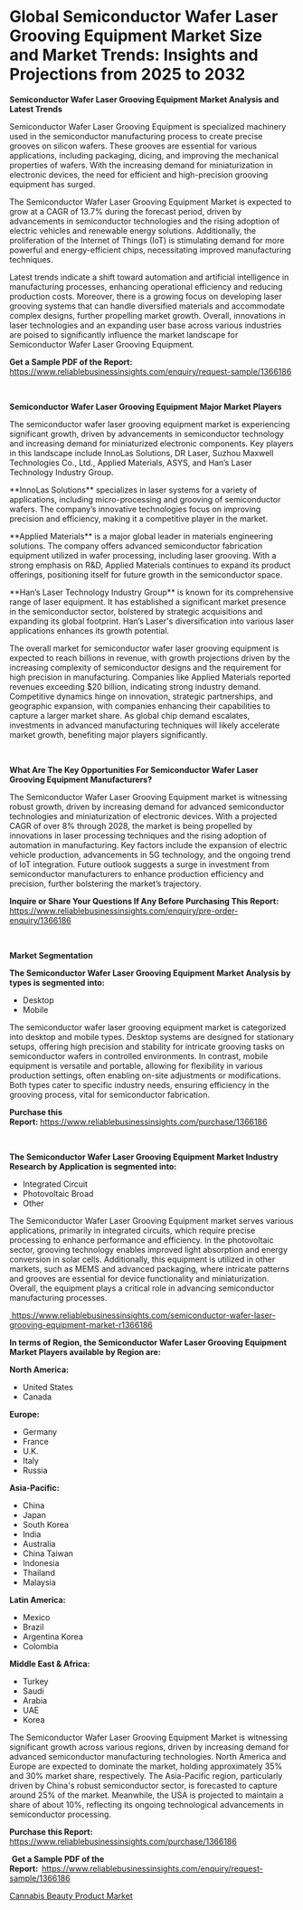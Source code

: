 <p><h1>Global Semiconductor Wafer Laser Grooving Equipment Market Size and Market Trends: Insights and Projections from 2025 to 2032</h1></p><p><strong>Semiconductor Wafer Laser Grooving Equipment Market Analysis and Latest Trends</strong></p>
<p><p>Semiconductor Wafer Laser Grooving Equipment is specialized machinery used in the semiconductor manufacturing process to create precise grooves on silicon wafers. These grooves are essential for various applications, including packaging, dicing, and improving the mechanical properties of wafers. With the increasing demand for miniaturization in electronic devices, the need for efficient and high-precision grooving equipment has surged.</p><p>The Semiconductor Wafer Laser Grooving Equipment Market is expected to grow at a CAGR of 13.7% during the forecast period, driven by advancements in semiconductor technologies and the rising adoption of electric vehicles and renewable energy solutions. Additionally, the proliferation of the Internet of Things (IoT) is stimulating demand for more powerful and energy-efficient chips, necessitating improved manufacturing techniques.</p><p>Latest trends indicate a shift toward automation and artificial intelligence in manufacturing processes, enhancing operational efficiency and reducing production costs. Moreover, there is a growing focus on developing laser grooving systems that can handle diversified materials and accommodate complex designs, further propelling market growth. Overall, innovations in laser technologies and an expanding user base across various industries are poised to significantly influence the market landscape for Semiconductor Wafer Laser Grooving Equipment.</p></p>
<p><strong>Get a Sample PDF of the Report:&nbsp;</strong> <a href="https://www.reliablebusinessinsights.com/enquiry/request-sample/1366186?utm_campaign=3349&utm_medium=2&utm_source=Github&utm_content=ia&utm_term=22032025&utm_id=semiconductor-wafer-laser-grooving-equipment">https://www.reliablebusinessinsights.com/enquiry/request-sample/1366186</a></p>
<p>&nbsp;</p>
<p><strong>Semiconductor Wafer Laser Grooving Equipment Major Market Players</strong></p>
<p><p>The semiconductor wafer laser grooving equipment market is experiencing significant growth, driven by advancements in semiconductor technology and increasing demand for miniaturized electronic components. Key players in this landscape include InnoLas Solutions, DR Laser, Suzhou Maxwell Technologies Co., Ltd., Applied Materials, ASYS, and Han’s Laser Technology Industry Group.</p><p>**InnoLas Solutions** specializes in laser systems for a variety of applications, including micro-processing and grooving of semiconductor wafers. The company’s innovative technologies focus on improving precision and efficiency, making it a competitive player in the market.</p><p>**Applied Materials** is a major global leader in materials engineering solutions. The company offers advanced semiconductor fabrication equipment utilized in wafer processing, including laser grooving. With a strong emphasis on R&D, Applied Materials continues to expand its product offerings, positioning itself for future growth in the semiconductor space.</p><p>**Han’s Laser Technology Industry Group** is known for its comprehensive range of laser equipment. It has established a significant market presence in the semiconductor sector, bolstered by strategic acquisitions and expanding its global footprint. Han’s Laser's diversification into various laser applications enhances its growth potential.</p><p>The overall market for semiconductor wafer laser grooving equipment is expected to reach billions in revenue, with growth projections driven by the increasing complexity of semiconductor designs and the requirement for high precision in manufacturing. Companies like Applied Materials reported revenues exceeding $20 billion, indicating strong industry demand. Competitive dynamics hinge on innovation, strategic partnerships, and geographic expansion, with companies enhancing their capabilities to capture a larger market share. As global chip demand escalates, investments in advanced manufacturing techniques will likely accelerate market growth, benefiting major players significantly.</p></p>
<p>&nbsp;</p>
<p><strong>What Are The Key Opportunities For Semiconductor Wafer Laser Grooving Equipment Manufacturers?</strong></p>
<p><p>The Semiconductor Wafer Laser Grooving Equipment market is witnessing robust growth, driven by increasing demand for advanced semiconductor technologies and miniaturization of electronic devices. With a projected CAGR of over 8% through 2028, the market is being propelled by innovations in laser processing techniques and the rising adoption of automation in manufacturing. Key factors include the expansion of electric vehicle production, advancements in 5G technology, and the ongoing trend of IoT integration. Future outlook suggests a surge in investment from semiconductor manufacturers to enhance production efficiency and precision, further bolstering the market’s trajectory.</p></p>
<p><strong>Inquire or Share Your Questions If Any Before Purchasing This Report:</strong> <a href="https://www.reliablebusinessinsights.com/enquiry/pre-order-enquiry/1366186?utm_campaign=3349&utm_medium=2&utm_source=Github&utm_content=ia&utm_term=22032025&utm_id=semiconductor-wafer-laser-grooving-equipment">https://www.reliablebusinessinsights.com/enquiry/pre-order-enquiry/1366186</a></p>
<p>&nbsp;</p>
<p><strong>Market Segmentation</strong></p>
<p><strong>The Semiconductor Wafer Laser Grooving Equipment Market Analysis by types is segmented into:</strong></p>
<p><ul><li>Desktop</li><li>Mobile</li></ul></p>
<p><p>The semiconductor wafer laser grooving equipment market is categorized into desktop and mobile types. Desktop systems are designed for stationary setups, offering high precision and stability for intricate grooving tasks on semiconductor wafers in controlled environments. In contrast, mobile equipment is versatile and portable, allowing for flexibility in various production settings, often enabling on-site adjustments or modifications. Both types cater to specific industry needs, ensuring efficiency in the grooving process, vital for semiconductor fabrication.</p></p>
<p><strong>Purchase this Report:&nbsp;</strong><a href="https://www.reliablebusinessinsights.com/purchase/1366186?utm_campaign=3349&utm_medium=2&utm_source=Github&utm_content=ia&utm_term=22032025&utm_id=semiconductor-wafer-laser-grooving-equipment">https://www.reliablebusinessinsights.com/purchase/1366186</a></p>
<p>&nbsp;</p>
<p><strong>The Semiconductor Wafer Laser Grooving Equipment Market Industry Research by Application is segmented into:</strong></p>
<p><ul><li>Integrated Circuit</li><li>Photovoltaic Broad</li><li>Other</li></ul></p>
<p><p>The Semiconductor Wafer Laser Grooving Equipment market serves various applications, primarily in integrated circuits, which require precise processing to enhance performance and efficiency. In the photovoltaic sector, grooving technology enables improved light absorption and energy conversion in solar cells. Additionally, this equipment is utilized in other markets, such as MEMS and advanced packaging, where intricate patterns and grooves are essential for device functionality and miniaturization. Overall, the equipment plays a critical role in advancing semiconductor manufacturing processes.</p></p>
<p><a href="https://www.reliablebusinessinsights.com/semiconductor-wafer-laser-grooving-equipment-market-r1366186?utm_campaign=3349&utm_medium=2&utm_source=Github&utm_content=ia&utm_term=22032025&utm_id=semiconductor-wafer-laser-grooving-equipment">&nbsp;https://www.reliablebusinessinsights.com/semiconductor-wafer-laser-grooving-equipment-market-r1366186</a></p>
<p><strong>In terms of Region, the Semiconductor Wafer Laser Grooving Equipment Market Players available by Region are:</strong></p>
<p>
    <p> <strong> North America: </strong>
        <ul>
            <li>United States</li>
            <li>Canada</li>
        </ul>
        </p> 
    <p> <strong> Europe: </strong>
        <ul>
            <li>Germany</li>
            <li>France</li>
            <li>U.K.</li>
            <li>Italy</li>
            <li>Russia</li>
        </ul>
        </p> 
    <p> <strong> Asia-Pacific: </strong>
        <ul>
            <li>China</li>
            <li>Japan</li>
            <li>South Korea</li>
            <li>India</li>
            <li>Australia</li>
            <li>China Taiwan</li>
            <li>Indonesia</li>
            <li>Thailand</li>
            <li>Malaysia</li>
        </ul>
        </p> 
    <p> <strong> Latin America: </strong>
        <ul>
            <li>Mexico</li>
            <li>Brazil</li>
            <li>Argentina Korea</li>
            <li>Colombia</li>
        </ul>
        </p> 
    <p> <strong> Middle East & Africa: </strong>
        <ul>
            <li>Turkey</li>
            <li>Saudi</li>
            <li>Arabia</li>
            <li>UAE</li>
            <li>Korea</li>
        </ul>
    </p>
    </p>
<p><p>The Semiconductor Wafer Laser Grooving Equipment Market is witnessing significant growth across various regions, driven by increasing demand for advanced semiconductor manufacturing technologies. North America and Europe are expected to dominate the market, holding approximately 35% and 30% market share, respectively. The Asia-Pacific region, particularly driven by China's robust semiconductor sector, is forecasted to capture around 25% of the market. Meanwhile, the USA is projected to maintain a share of about 10%, reflecting its ongoing technological advancements in semiconductor processing.</p></p>
<p><strong>Purchase this Report: </strong><a href="https://www.reliablebusinessinsights.com/purchase/1366186?utm_campaign=3349&utm_medium=2&utm_source=Github&utm_content=ia&utm_term=22032025&utm_id=semiconductor-wafer-laser-grooving-equipment">https://www.reliablebusinessinsights.com/purchase/1366186</a></p>
<p>&nbsp;<strong>Get a Sample PDF of the Report:&nbsp;&nbsp;</strong><a href="https://www.reliablebusinessinsights.com/enquiry/request-sample/1366186?utm_campaign=3349&utm_medium=2&utm_source=Github&utm_content=ia&utm_term=22032025&utm_id=semiconductor-wafer-laser-grooving-equipment">https://www.reliablebusinessinsights.com/enquiry/request-sample/1366186</a></p>
<p><strong></strong></p>
<p><p><a href="https://github.com/mehakmiamid1/Market-Research-Report-List-1/blob/main/cannabis-beauty-product-market.md?utm_campaign=3349&utm_medium=2&utm_source=Github&utm_content=ia&utm_term=22032025&utm_id=semiconductor-wafer-laser-grooving-equipment">Cannabis Beauty Product Market</a></p></p>